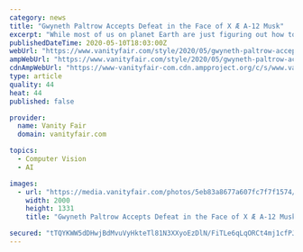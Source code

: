 ```yaml
---
category: news
title: "Gwyneth Paltrow Accepts Defeat in the Face of X Æ A-12 Musk"
excerpt: "While most of us on planet Earth are just figuring out how to pronounce X Æ A-12 Musk’s name, Gwyneth Paltrow has sent a special gift to the infant’s parents, Elon Musk and Grimes: a recognition of their triumph."
publishedDateTime: 2020-05-10T18:03:00Z
webUrl: "https://www.vanityfair.com/style/2020/05/gwyneth-paltrow-accepts-defeat-in-the-face-of-x-ae-a-12-musk"
ampWebUrl: "https://www.vanityfair.com/style/2020/05/gwyneth-paltrow-accepts-defeat-in-the-face-of-x-ae-a-12-musk/amp"
cdnAmpWebUrl: "https://www-vanityfair-com.cdn.ampproject.org/c/s/www.vanityfair.com/style/2020/05/gwyneth-paltrow-accepts-defeat-in-the-face-of-x-ae-a-12-musk/amp"
type: article
quality: 44
heat: 44
published: false

provider:
  name: Vanity Fair
  domain: vanityfair.com

topics:
  - Computer Vision
  - AI

images:
  - url: "https://media.vanityfair.com/photos/5eb83a8677a607fc7f7f1574/master/pass/gwyneth-paltrow.jpg"
    width: 2000
    height: 1331
    title: "Gwyneth Paltrow Accepts Defeat in the Face of X Æ A-12 Musk"

secured: "tTQYKWW5dDHwjBdMvuVyHkteTl81N3XXyoEzDlN/FiTLe6qLqORCt4mj1cfPJEOLHYVTfm/Q5BA1fFsAzKUPaoj/WIRfTGOVq79jYv+zJpKZkvDcuQ5B6SAYLwiLHqS7wXlnVVOGGInOMisk57HdFg4vRZwt3r0sAreSSAm6K/PN/VMcfzYgmnRlGwtzmeriKtIv3yObDOVsqOME2XCHSLdy0xaZIoJspzjrJaoZjmFKpO1HeEtimzOvWwu0uhwn3smxTHo5RzNjPjKGTe3edljpixgPoiEFyY+7gBDB98q2nHJPIDaV2BKEYzwTQweLyKYUXA7toFa0net/A4nxX5IdOS9uqzioK702xRPybGiUXJDBxJzKbSuKg5v5UTY30Pudm2AdTK+HZbKchJVKJ8348+0Zu7B1uxGP+LQal5/45RUBP4JDllRnrUoEnE/O7uVOqqOCGfhJMmrRaDorGJlAVh4kEMNVa99ckaIuI4c=;lJJTlAqOyHN2Oz+MPMRSeg=="
---
```


